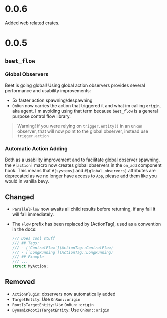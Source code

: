 # 0.0.6

Added web related crates.


# 0.0.5

## `beet_flow`

### Global Observers

Beet is going global! Using global action observers provides several performance and usability improvements:
- 5x faster action spawning/despawning
- `OnRun` now carries the action that triggered it and what im calling `origin`, aka agent. I'm avoiding using that term because `beet_flow` is a general purpose control flow library.
> Warning! if you were relying on `trigger.entity()` in an `OnRun` observer, that will now point to the global observer, instead use `trigger.action`


### Automatic Action Adding

Both as a usability improvement and to facilitate global observer spawning, the `#[action]` macro
now creates global observers in the `on_add` component hook. This means that `#[systems]` and `#[global_observers]` attributes are deprecated as we no longer have access to `App`, please add them like you would in vanilla bevy.

## Changed
- `ParallelFlow` now awaits all child results before returning, if any fail it will fail immediately.

- The `Flow` prefix has been replaced by [ActionTag], used as a convention in the docs:
	```rust
	/// Does cool stuff
	/// ## Tags:
	/// - [`ControlFlow`](ActionTag::ControlFlow)
	/// - [`LongRunning`](ActionTag::LongRunning)
	/// ## Example
	/// ...
	struct MyAction;
	```

## Removed
- `ActionPlugin`: observers now automatically added
- `TargetEntity`: Use `OnRun::origin`
- `RootIsTargetEntity`: Use `OnRun::origin`
- `DynamicRootIsTargetEntity`: Use `OnRun::origin`
